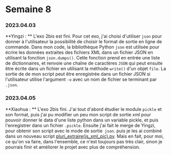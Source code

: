 # Semaine 8

### 2023.04.03

**Yingzi : ** L'exo 2bis est fini. Pour cet exo, j'ai choisi d'utiliser `json` pour donner à l'utilisateur la possibilité de choisir le format de sortie en ligne de commande. Dans mon code, la bibliothèque Python `json` est utilisée pour écrire les données extraites des fichiers XML dans un fichier JSON en utilisant la fonction `json.dumps()`. Cette fonction prend en entrée une liste de dictionnaires, et renvoie une chaîne de caractères `JSON` qui peut ensuite être écrite dans un fichier en utilisant la méthode `write()` d'un objet `file`. La sortie de de mon script peut être enregistrée dans un fichier JSON si l'utilisateur utilise l'argument `-o` avec un nom de fichier se terminant par `.json`.







### 2023.04.05

**Xiaohua : ** L'exo 2bis fini. J'ai tout d'abord étudier le module `pickle` et son format, puis j'ai pu modifier un peu mon script de sortie xml pour pouvoir donner le data d'une liste python dans un variable pickle, et puis l'enregistrer dans un fichier `.pickle`. Ensuite j'ai fait le merge de Yingzi, pour obtenir son script avec le mode de sortie` json`. puis je les ai combiné dans un nouveau script [pluri_extraire(js_xml_pic).py](https://gitlab.com/ppe2023/ppe2_lcd/-/blob/XC-s8/pluri_extraire(js_xml_pic).py). Mais en fait, pour moi, ce qu'on va faire, dans l'ensemble, ce n'est toujours pas très clair, sinon je pourrais finir et améliorer le projet avec plus de compréhension.
